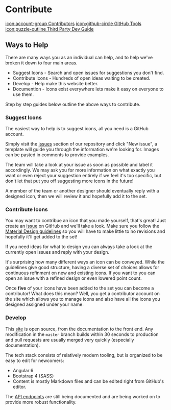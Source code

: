 # Contribute

<a href="/contributors" class="btn btn-outline-primary">icon:account-group Contributors</a>
<a href="/contribute/github" class="btn btn-outline-secondary">icon:github-circle GitHub Tools</a>
<a href="/contribute/third-party" class="btn btn-outline-secondary">icon:puzzle-outline Third Party Dev Guide</a>

## Ways to Help

There are many ways you as an individual can help, and to help we've broken it down to four main areas.

- Suggest Icons - Search and open issues for suggestions you don't find.
- Contribute Icons - Hundreds of open ideas waiting to be created.
- Develop - Help make this website better.
- Documention - Icons exist everywhere lets make it easy on everyone to use them.

Step by step guides below outline the above ways to contribute.

### Suggest Icons

The easiest way to help is to suggest icons, all you need is a GitHub account.

Simply visit the [issues](https://github.com/Templarian/MaterialDesign/issues) section of our repository and click "New issue", a template will guide you through the information we're looking for. Images can be pasted in comments to provide examples.

The team will take a look at your issue as soon as possible and label it accordingly. We may ask you for more information on what exactly you want or even reject your suggestion entirely if we feel it's too specific, but don't let that put you off suggesting more icons in the future!

A member of the team or another designer should eventually reply with a designed icon, then we will review it and hopefully add it to the set.

### Contribute Icons

You may want to contribue an icon that you made yourself, that's great! Just create an [issue](https://github.com/Templarian/MaterialDesign/issues) on GitHub and we'll take a look. Make sure you follow the [Material Design guidelines](https://material.io/guidelines/style/icons.html#icons-system-icons) so you will have to make little to no revisions and hopefully it'll get added to the set!

If you need ideas for what to design you can always take a look at the currently open issues and reply with your design.

It's surprising how many different ways an icon can be conveyed. While the guidelines give good structure, having a diverse set of choices allows for continuous refinment on new and existing icons. If you want to you can open an issue with a refined design or even lowered point count.

Once **five** of your icons have been added to the set you can become a contributor! What does this mean? Well, you get a contributor account on the site which allows you to manage icons and also have all the icons you designed assigned under your name.

### Develop

This [site](/contribute/site) is open source, from the documentation to the front end. Any modification in the `master` branch builds within 30 seconds to production and pull requests are usually merged very quickly (especially documentation).

The tech stack consists of relatively modern tooling, but is organized to be easy to edit for newcomers:

- Angular 6
- Bootstrap 4 (SASS)
- Content is mostly Markdown files and can be edited right from GitHub's editor.

The [API endpoints](/contribute/site/api) are still being documented and are being worked on to provide more robust functionality.
